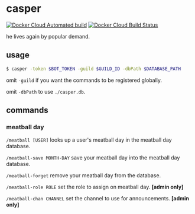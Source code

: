 # casper

[![Docker Cloud Automated build](https://img.shields.io/docker/cloud/automated/backwardspy/casper?style=for-the-badge)](https://hub.docker.com/r/backwardspy/casper) [![Docker Cloud Build Status](https://img.shields.io/docker/cloud/build/backwardspy/casper?style=for-the-badge)](https://hub.docker.com/r/backwardspy/casper/builds)

he lives again by popular demand.

## usage

```bash
$ casper -token $BOT_TOKEN -guild $GUILD_ID -dbPath $DATABASE_PATH
```

omit `-guild` if you want the commands to be registered globally.

omit `-dbPath` to use `./casper.db`.

## commands

### meatball day

`/meatball [USER]` looks up a user's meatball day in the meatball day database.

`/meatball-save MONTH-DAY` save your meatball day into the meatball day database.

`/meatball-forget` remove your meatball day from the database.

`/meatball-role ROLE` set the role to assign on meatball day. **\[admin only\]**

`/meatball-chan CHANNEL` set the channel to use for announcements. **\[admin only\]**
